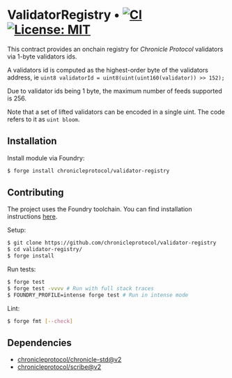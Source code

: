 # ValidatorRegistry • [![CI](https://github.com/chronicleprotocol/validator-registry/actions/workflows/ci.yml/badge.svg)](https://github.com/chronicleprotocol/validator-registry/actions/workflows/ci.yml) [![License: MIT](https://img.shields.io/badge/License-MIT-yellow.svg)](https://opensource.org/licenses/MIT)

This contract provides an onchain registry for _Chronicle Protocol_ validators via 1-byte validators ids.

A validators id is computed as the highest-order byte of the validators address, ie `uint8 validatorId = uint8(uint(uint160(validator)) >> 152);`

Due to validator ids being 1 byte, the maximum number of feeds supported is 256.

Note that a set of lifted validators can be encoded in a single uint. The code refers to it as `uint bloom`.

## Installation

Install module via Foundry:

```bash
$ forge install chronicleprotocol/validator-registry
```

## Contributing

The project uses the Foundry toolchain. You can find installation instructions [here](https://getfoundry.sh/).

Setup:

```bash
$ git clone https://github.com/chronicleprotocol/validator-registry
$ cd validator-registry/
$ forge install
```

Run tests:

```bash
$ forge test
$ forge test -vvvv # Run with full stack traces
$ FOUNDRY_PROFILE=intense forge test # Run in intense mode
```

Lint:

```bash
$ forge fmt [--check]
```

## Dependencies

- [chronicleprotocol/chronicle-std@v2](https://github.com/chronicleprotocol/chronicle-std/tree/v2)
- [chronicleprotocol/scribe@v2](https://github.com/chronicleprotocol/scribe/tree/v2)
